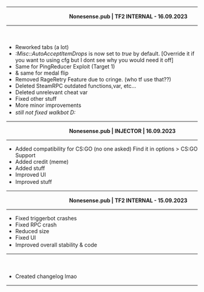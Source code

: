 

*******************************************************
‎ 　　　
‎ ‎ 　　
‎ 　‎ 　
‎ 　　
**Nonesense.pub | TF2 INTERNAL - 16.09.2023**
*******************************************************
　
- Reworked tabs (a lot)
- *:Misc::AutoAcceptItemDrops* is now set to *true* by default. [Override it if you want to using cfg but I dont see why you would need it off]
- Same for PingReducer Exploit (Target 1)
- & same for medal flip
- Removed RageRetry Feature due to cringe. (who tf use that??)
- Deleted SteamRPC outdated functions,var, etc...
- Deleted unrelevant cheat var
- Fixed other stuff
- More minor improvements
- *still not fixed walkbot D:*
　
　　
‎ 　　
‎ 　　
*******************************************************


‎ 　　　
‎ ‎ 　　
‎ 　‎ 　
‎ 　　
**Nonesense.pub | INJECTOR | 16.09.2023**
*******************************************************

- Added compatibility for CS:GO (no one asked)
 Find it in options > CS:GO Support
- Added credit (meme)
- Added stuff
- Improved UI
- Improved stuff
‎ 　　　
‎ ‎ 　　
‎ 　‎ 　
‎ 　　
*******************************************************


‎ 　　　
‎ ‎ 　　
‎ 　‎ 　
‎ 　　
**Nonesense.pub | TF2 INTERNAL - 15.09.2023**
*******************************************************

- Fixed triggerbot crashes
- Fixed RPC crash
- Reduced size
- Fixed UI
- Improved overall stability & code
‎ 　　　
‎ ‎ 　　
‎ 　‎ 　
‎ 　　
*******************************************************


‎ 　　　
‎ ‎ 　　
‎ 　‎ 　
‎ 　　
+ Created changelog lmao
‎ 　　　
‎ ‎ 　　
‎ 　‎ 　
‎ 　　

*******************************************************
